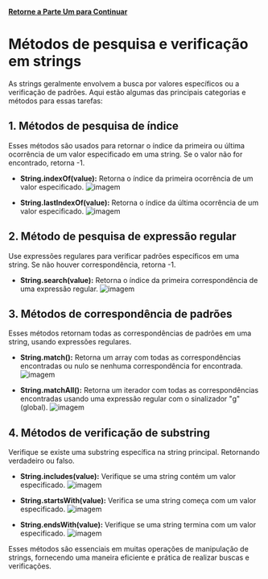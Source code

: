 **[Retorne a Parte Um para Continuar](https://github.com/Karlos-Eduardo-Mrqs/Construction-Html-Css-Javascript/blob/Test/Intera%C3%A7%C3%A3o-Javascript/Modulo%205%20-%20Manipula%C3%A7%C3%A3o%20de%20Dados/Strings-N%C3%BAmero_10/Strings.md)**

# Métodos de pesquisa e verificação em strings
As strings geralmente envolvem a busca por valores específicos ou a verificação de padrões. Aqui estão algumas das principais categorias e métodos para essas tarefas:

## 1. Métodos de pesquisa de índice
Esses métodos são usados ​​para retornar o índice da primeira ou última ocorrência de um valor especificado em uma string. Se o valor não for encontrado, retorna -1.

- **String.indexOf(value):** Retorna o índice da primeira ocorrência de um valor especificado.
![imagem](https://github.com/user-attachments/assets/f30200f4-e46f-4663-a360-58aee3fe2ea6)

- **String.lastIndexOf(value):** Retorna o índice da última ocorrência de um valor especificado.
![imagem](https://github.com/user-attachments/assets/978d4d10-dcfe-4412-a2f3-63c6bdbbbeeb)

## 2. Método de pesquisa de expressão regular
Use expressões regulares para verificar padrões específicos em uma string. Se não houver correspondência, retorna -1.

- **String.search(value):** Retorna o índice da primeira correspondência de uma expressão regular.
![imagem](https://github.com/user-attachments/assets/a55da8bf-b37c-48fe-b0aa-7f6ac934213f)

## 3. Métodos de correspondência de padrões
Esses métodos retornam todas as correspondências de padrões em uma string, usando expressões regulares.

- **String.match():** Retorna um array com todas as correspondências encontradas ou nulo se nenhuma correspondência for encontrada.
![imagem](https://github.com/user-attachments/assets/04c886a3-e920-48c1-be92-8d7c79834999)

- **String.matchAll():** Retorna um iterador com todas as correspondências encontradas usando uma expressão regular com o sinalizador "g" (global).
![imagem](https://github.com/user-attachments/assets/055ae045-62da-408f-b72d-1af56728a5b2)

## 4. Métodos de verificação de substring
Verifique se existe uma substring específica na string principal. Retornando verdadeiro ou falso.

- **String.includes(value):** Verifique se uma string contém um valor especificado.
![imagem](https://github.com/user-attachments/assets/805f0235-cc26-4bbb-a2a9-67cdad40a1c6)

- **String.startsWith(value):** Verifica se uma string começa com um valor especificado.
![imagem](https://github.com/user-attachments/assets/92be932a-dd6e-4d84-bfb2-34d88647a516)

- **String.endsWith(value):** Verifique se uma string termina com um valor especificado.
![imagem](https://github.com/user-attachments/assets/0ecab528-7d23-41eb-9321-188487f71b03)

Esses métodos são essenciais em muitas operações de manipulação de strings, fornecendo uma maneira eficiente e prática de realizar buscas e verificações.
